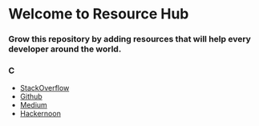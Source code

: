 # Welcome to Resource Hub
### Grow this repository by adding resources that will help every developer around the world. 

### C

- [StackOverflow](https://stackoverflow.com/)
- [Github](https://github.com/)
- [Medium](https://medium.com/)
- [Hackernoon](https://hackernoon.com/)